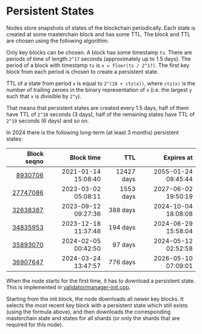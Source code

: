 # Persistent States

Nodes store snapshots of states of the blockchain periodically. Each state is created at some masterchain block and has some TTL. The block and TTL are chosen using the following algorithm:

Only key blocks can be chosen. A block has some timestamp `ts`. There are periods of time of length `2^17` seconds (approximately up to 1.5 days). The period of a block with timestamp `ts` is `x = floor(ts / 2^17)`. The first key block from each period is chosen to create a persistent state.

TTL of a state from period `x` is equal to `2^(18 + ctz(x))`, where `ctz(x)` is the number of trailing zeroes in the binary representation of `x` (i.e. the largest `y` such that `x` is divisible by `2^y`).

That means that persistent states are created every 1.5 days, half of them have TTL of `2^18` seconds (3 days), half of the remaining states have TTL of `2^19` seconds (6 days) and so on.

In 2024 there is the following long-term (at least 3 months) persistent states:

|                                                                                          Block seqno |                                          Block time |        TTL |                                          Expires at |
| ---------------------------------------------------------------------------------------------------: | --------------------------------------------------: | ---------: | --------------------------------------------------: |
|   [8930706](https://explorer.toncoin.org/search?workchain=-1\&shard=8000000000000000\&seqno=8930706) | 2021-01-14 15:08:40 | 12427 days | 2055-01-24 08:45:44 |
| [27747086](https://explorer.toncoin.org/search?workchain=-1\&shard=8000000000000000\&seqno=27747086) | 2023-03-02 05:08:11 |  1553 days | 2027-06-02 19:50:19 |
| [32638387](https://explorer.toncoin.org/search?workchain=-1\&shard=8000000000000000\&seqno=32638387) | 2023-09-12 09:27:36 |   388 days | 2024-10-04 18:08:08 |
| [34835953](https://explorer.toncoin.org/search?workchain=-1\&shard=8000000000000000\&seqno=34835953) | 2023-12-18 11:37:48 |   194 days | 2024-06-29 15:58:04 |
| [35893070](https://explorer.toncoin.org/search?workchain=-1\&shard=8000000000000000\&seqno=35893070) | 2024-02-05 00:42:50 |    97 days | 2024-05-12 02:52:58 |
| [36907647](https://explorer.toncoin.org/search?workchain=-1\&shard=8000000000000000\&seqno=36907647) | 2024-03-24 13:47:57 |   776 days | 2026-05-10 07:09:01 |

When the node starts for the first time, it has to download a persistent state. This is implemented in [validator/manager-init.cpp](https://github.com/ton-blockchain/ton/blob/master/validator/manager-init.cpp).

Starting from the init block, the node downloads all newer key blocks. It selects the most recent key block with a persistent state which still exists (using the formula above), and then downloads the corresponding masterchain state and states for all shards (or only the shards that are required for this node).
